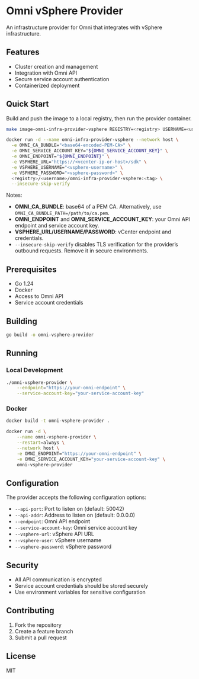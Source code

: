 # Omni vSphere Provider

An infrastructure provider for Omni that integrates with vSphere infrastructure.

## Features

- Cluster creation and management
- Integration with Omni API
- Secure service account authentication
- Containerized deployment

## Quick Start

Build and push the image to a local registry, then run the provider container.

```bash
make image-omni-infra-provider-vsphere REGISTRY=<registry> USERNAME=<username> IMAGE_TAG=<tag> PUSH=true

docker run -d --name omni-infra-provider-vsphere --network host \
  -e OMNI_CA_BUNDLE="<base64-encoded-PEM-CA>" \
  -e OMNI_SERVICE_ACCOUNT_KEY="${OMNI_SERVICE_ACCOUNT_KEY}" \
  -e OMNI_ENDPOINT="${OMNI_ENDPOINT}" \
  -e VSPHERE_URL="https://<vcenter-ip-or-host>/sdk" \
  -e VSPHERE_USERNAME="<vsphere-username>" \
  -e VSPHERE_PASSWORD="<vsphere-password>" \
  <registry>/<username>/omni-infra-provider-vsphere:<tag> \
  --insecure-skip-verify
```

Notes:

- __OMNI_CA_BUNDLE__: base64 of a PEM CA. Alternatively, use `OMNI_CA_BUNDLE_PATH=/path/to/ca.pem`.
- __OMNI_ENDPOINT__ and __OMNI_SERVICE_ACCOUNT_KEY__: your Omni API endpoint and service account key.
- __VSPHERE_URL/USERNAME/PASSWORD__: vCenter endpoint and credentials.
- `--insecure-skip-verify` disables TLS verification for the provider’s outbound requests. Remove it in secure environments.

## Prerequisites

- Go 1.24
- Docker
- Access to Omni API
- Service account credentials

## Building

```bash
go build -o omni-vsphere-provider
```

## Running

### Local Development

```bash
./omni-vsphere-provider \
    --endpoint="https://your-omni-endpoint" \
    --service-account-key="your-service-account-key"
```

### Docker

```bash
docker build -t omni-vsphere-provider .

docker run -d \
    --name omni-vsphere-provider \
    --restart=always \
    --network host \
    -e OMNI_ENDPOINT="https://your-omni-endpoint" \
    -e OMNI_SERVICE_ACCOUNT_KEY="your-service-account-key" \
    omni-vsphere-provider
```

## Configuration

The provider accepts the following configuration options:

- `--api-port`: Port to listen on (default: 50042)
- `--api-addr`: Address to listen on (default: 0.0.0.0)
- `--endpoint`: Omni API endpoint
- `--service-account-key`: Omni service account key
- `--vsphere-url`: vSphere API URL
- `--vsphere-user`: vSphere username
- `--vsphere-password`: vSphere password

## Security

- All API communication is encrypted
- Service account credentials should be stored securely
- Use environment variables for sensitive configuration

## Contributing

1. Fork the repository
2. Create a feature branch
3. Submit a pull request

## License

MIT
